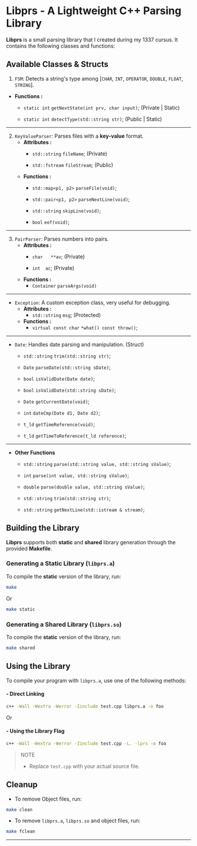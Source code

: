 # Libprs - A Lightweight C++ Parsing Library #
**Libprs** is a small parsing library that I created during my 1337 cursus.
It contains the following classes and functions:

## **Available Classes & Structs** ## 
1. `FSM`: Detects a string's type among [`CHAR`, `INT`, `OPERATOR`, `DOUBLE`, `FLOAT`, `STRING`].
  - **Functions :**
    - `static int`	`getNextState(int prv, char input)`; (Private | Static)

    - `static int`	`detectType(std::string str)`; (Public | Static) 

---

2. `KeyValueParser`: Parses files with a **key-value** format.
    - **Attributes :**
      - `std::string`  `fileName`;    (Private) 

      - `std::fstream`  `fileStream`; (Public)
    - **Functions :**
      - `std::map<p1, p2>`  `parseFile(void)`;  

      - `std::pair<p1, p2>` `parseNextLine(void)`;  

      - `std::string`       `skipLine(void)`;  

      - `bool`              `eof(void)`;

---

3. `PairParser`: Parses numbers into pairs.
    - **Attributes :**
      - `char	**av`;  (Private)  

      - `int  ac`;    (Private)  
    - **Functions :**  
      - `Container`	`parseArgs(void)`  

---

- `Exception`: A custom exception class, very useful for debugging.
    - **Attributes :**
      - `std::string`	`msg`; (Protected)
    - **Functions :**  
      - `virtual const char`	`*what() const throw()`;  

---

- `Date`: Handles date parsing and manipulation. (Struct)
  - `std::string`  `trim(std::string str)`;  

  - `Date`         `parseDate(std::string sDate)`;  

  - `bool`         `isValidDate(Date date)`;  

  - `bool`         `isValidDate(std::string sDate)`;  

  - `Date`         `getCurrentDate(void)`;  

  - `int`          `dateCmp(Date d1, Date d2)`;  

  - `t_ld`         `getTimeReference(void)`;  

  - `t_ld`         `getTimeToReference(t_ld reference)`;  

---

- **Other Functions**  
  - `std::string`   `parse(std::string value, std::string sValue)`;  

  - `int`           `parse(int value, std::string sValue)`;  

  - `double`        `parse(double value, std::string sValue)`;  

  - `std::string`   `trim(std::string str)`;  

  - `std::string`   `getNextLine(std::istream & stream)`;  

## **Building the Library** ##
**Libprs** supports both **static** and **shared** library generation through the provided **Makefile**.

### **Generating a Static Library (`libprs.a`)**
To compile the **static** version of the library, run:
```sh
make
``````

Or 

```sh
make static
```
### **Generating a Shared Library (`libprs.so`)**
To compile the **static** version of the library, run:
```sh
make shared 
```
## **Using the Library** ##
To compile your program with `libprs.a`, use one of the following methods:

#### - Direct Linking ####
```bash
c++ -Wall -Wextra -Werror -Iinclude test.cpp libprs.a -o foo 
```
Or

#### - Using the Library Flag ####
```bash
c++ -Wall -Wextra -Werror -Iinclude test.cpp -L. -lprs -o foo
```

> NOTE  
> - Replace `test.cpp` with your actual source file.

## **Cleanup** ##
- To remove Object files, run:
```bash
make clean
```

- To remove `libprs.a`, `libprs.so` and object files, run:
```bash
make fclean
```
---
